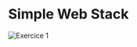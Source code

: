 # Simple Web Stack
![Exercice 1](https://github.com/user-attachments/assets/500e426f-e339-43a9-ab24-1cefd9430a6c)
